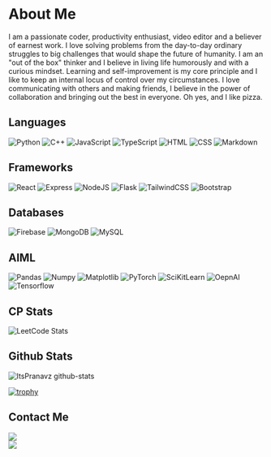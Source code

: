 # About Me
I am a passionate coder, productivity enthusiast, video editor and a believer of earnest work. I love solving problems from the day-to-day ordinary struggles to big challenges that would shape the future of humanity. I am an "out of the box" thinker and I believe in living life humorously and with a curious mindset. Learning and self-improvement is my core principle and I like to keep an internal locus of control over my circumstances. I love communicating with others and making friends, I believe in the power of collaboration and bringing out the best in everyone. Oh yes, and I like pizza.

## Languages

![Python](https://img.shields.io/badge/python-%2320232a.svg?style=for-the-badge&logo=python&logoColor=yellow)
![C++](https://img.shields.io/badge/c++-%2320232a.svg?style=for-the-badge&logo=cplusplus&logoColor=blue)
![JavaScript](https://img.shields.io/badge/javascript-%2320232a.svg?style=for-the-badge&logo=javascript&logoColor=orange)
![TypeScript](https://img.shields.io/badge/typescript-%2320232a.svg?style=for-the-badge&logo=typescript&logoColor=yellow)
![HTML](https://img.shields.io/badge/html-%2320232a.svg?style=for-the-badge&logo=html5&logoColor=blue)
![CSS](https://img.shields.io/badge/css-%2320232a.svg?style=for-the-badge&logo=css3&logoColor=yellow)
![Markdown](https://img.shields.io/badge/markdown-%2320232a.svg?style=for-the-badge&logo=markdown&logoColor=white)

## Frameworks

![React](https://img.shields.io/badge/react-%2320232a.svg?style=for-the-badge&logo=react&logoColor=blue)
![Express](https://img.shields.io/badge/express-%2320232a.svg?style=for-the-badge&logo=express&logoColor=white)
![NodeJS](https://img.shields.io/badge/nodejs-%2320232a.svg?style=for-the-badge&logo=nodejs&logoColor=green)
![Flask](https://img.shields.io/badge/flask-%2320232a.svg?style=for-the-badge&logo=flask&logoColor=red)
![TailwindCSS](https://img.shields.io/badge/tailwind_css-%2320232a.svg?style=for-the-badge&logo=tailwindcss&logoColor=pink)
![Bootstrap](https://img.shields.io/badge/Bootstrap-%2320232a.svg?style=for-the-badge&logo=bootstrap&logoColor=purple)

## Databases

![Firebase](https://img.shields.io/badge/firebase-%2320232a.svg?style=for-the-badge&logo=firebase&logoColor=red)
![MongoDB](https://img.shields.io/badge/mongodb-%2320232a.svg?style=for-the-badge&logo=mongodb&logoColor=green)
![MySQL](https://img.shields.io/badge/mysql-%2320232a.svg?style=for-the-badge&logo=mysql&logoColor=white)

## AIML

![Pandas](https://img.shields.io/badge/pandas-%2320232a.svg?style=for-the-badge&logo=pandas&logoColor=orange)
![Numpy](https://img.shields.io/badge/numpy-%2320232a.svg?style=for-the-badge&logo=numpy&logoColor=red)
![Matplotlib](https://img.shields.io/badge/matplotlib-%2320232a.svg?style=for-the-badge&logo=python&logoColor=white)
![PyTorch](https://img.shields.io/badge/pytorch-%2320232a.svg?style=for-the-badge&logo=pytorch&logoColor=blue)
![SciKitLearn](https://img.shields.io/badge/scikitlearn-%2320232a.svg?style=for-the-badge&logo=scikitlearn&logoColor=orange)
![OepnAI](https://img.shields.io/badge/openai-%2320232a.svg?style=for-the-badge&logo=openai&logoColor=white)
![Tensorflow](https://img.shields.io/badge/tensorflow-%2320232a.svg?style=for-the-badge&logo=tensorflow&logoColor=cyan)

## **CP Stats**

![LeetCode Stats](https://leetcard.jacoblin.cool/itspranavz?theme=dark&font=Noto%20Sans%20Vai&ext=contest)


## **Github Stats** 

![ItsPranavz github-stats](https://stats.dooboo.io/api/github-stats-advanced?login=ItsPranavz)
  
[![trophy](https://github-profile-trophy.vercel.app/?username=itspranavz&theme=darkhub&column=9)](https://github.com/ryo-ma/github-profile-trophy)
</div>

## Contact Me

<a href="https://www.linkedin.com/in/ItsPranavz/">
    <img src="https://img.shields.io/badge/linkedin-%2320232a?style=for-the-badge&logo=linkedin&labelColor=blue">
</a>

<br>

<a href="mailto:pranavsharma12354@gmail.com@gmail.com">
    <img src="https://img.shields.io/badge/email_me-%2320232a?style=for-the-badge&logo=gmail&labelColor=red&logoColor=white">
</a>


